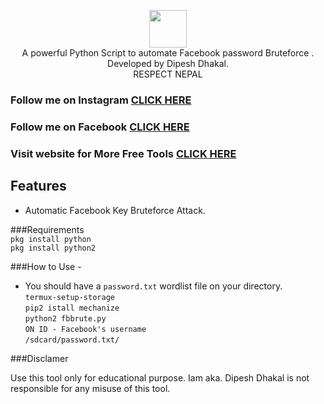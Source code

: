 <p align="center">
<img src="https://avatars2.githubusercontent.com/u/64917313?s=120&v=4" height="60"><br>
A powerful Python Script to automate Facebook password Bruteforce . Developed by Dipesh Dhakal.</br>
              RESPECT NEPAL
</p>

### Follow me on Instagram [CLICK HERE](https://instagram.com/dipesh.dhakal.2005)
### Follow me on Facebook [CLICK HERE](https://facebook.com/dip.dhakal.2005)
### Visit website for More Free Tools [CLICK HERE](https://dipeshdhakal.com.np)

## Features
- Automatic Facebook Key Bruteforce Attack.


###Requirements </br>
`pkg install python` </br>
`pkg install python2` </br>


###How to Use - 
- You should have a `password.txt` wordlist file on your directory. </br>
`termux-setup-storage` </br>
`pip2 istall mechanize` </br>
`python2 fbbrute.py` </br>
`ON ID - Facebook's username` </br>
`/sdcard/password.txt/` </br>


###Disclamer

Use this tool only for educational purpose. Iam aka. Dipesh Dhakal is not responsible for any misuse of this tool.

